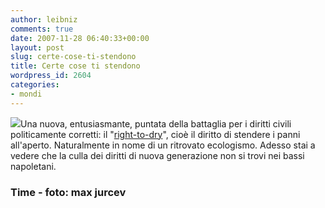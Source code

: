 ```yaml
---
author: leibniz
comments: true
date: 2007-11-28 06:40:33+00:00
layout: post
slug: certe-cose-ti-stendono
title: Certe cose ti stendono
wordpress_id: 2604
categories:
- mondi
---
```


[![](http://farm3.static.flickr.com/2187/1709265356_00942bd1dc_m.jpg)](http://www.flickr.com/photos/85155818@N00/1709265356/)Una nuova, entusiasmante, puntata della battaglia per i diritti civili politicamente corretti: il "[right-to-dry](http://www.time.com/time/magazine/article/0,9171,1686822,00.html?xid=rss-topstories)", cioè il diritto di stendere i panni all'aperto. Naturalmente in nome di un ritrovato ecologismo. Adesso stai a vedere che la culla dei diritti di nuova generazione non si trovi nei bassi napoletani.

### Time - foto: max jurcev
